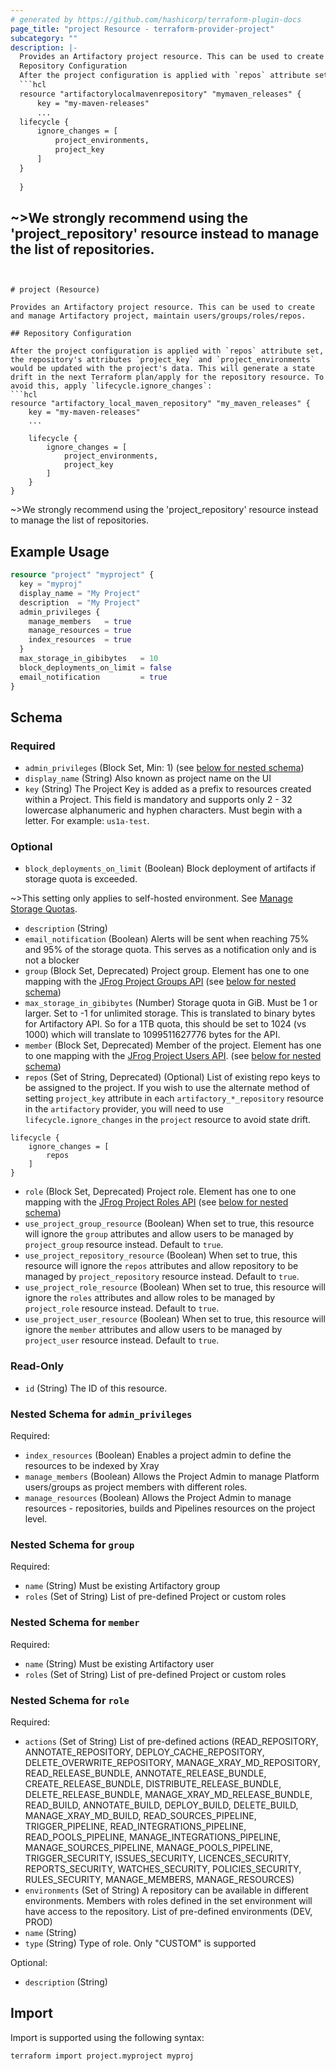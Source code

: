 ```yaml
---
# generated by https://github.com/hashicorp/terraform-plugin-docs
page_title: "project Resource - terraform-provider-project"
subcategory: ""
description: |-
  Provides an Artifactory project resource. This can be used to create and manage Artifactory project, maintain users/groups/roles/repos.
  Repository Configuration
  After the project configuration is applied with `repos` attribute set, the repository's attributes project_key and project_environments would be updated with the project's data. This will generate a state drift in the next Terraform plan/apply for the repository resource. To avoid this, apply lifecycle.ignore_changes:
  ```hcl
  resource "artifactorylocalmavenrepository" "mymaven_releases" {
      key = "my-maven-releases"
      ...
  lifecycle {
      ignore_changes = [
          project_environments,
          project_key
      ]
  }
  
  }
  ```

  ~>We strongly recommend using the 'project_repository' resource instead to manage the list of repositories.
---
```


# project (Resource)

Provides an Artifactory project resource. This can be used to create and manage Artifactory project, maintain users/groups/roles/repos.

## Repository Configuration

After the project configuration is applied with `repos` attribute set, the repository's attributes `project_key` and `project_environments` would be updated with the project's data. This will generate a state drift in the next Terraform plan/apply for the repository resource. To avoid this, apply `lifecycle.ignore_changes`:
```hcl
resource "artifactory_local_maven_repository" "my_maven_releases" {
	key = "my-maven-releases"
	...

	lifecycle {
		ignore_changes = [
			project_environments,
			project_key
		]
	}
}
```

~>We strongly recommend using the 'project_repository' resource instead to manage the list of repositories.

## Example Usage

```terraform
resource "project" "myproject" {
  key = "myproj"
  display_name = "My Project"
  description  = "My Project"
  admin_privileges {
    manage_members   = true
    manage_resources = true
    index_resources  = true
  }
  max_storage_in_gibibytes   = 10
  block_deployments_on_limit = false
  email_notification         = true
}
```

<!-- schema generated by tfplugindocs -->
## Schema

### Required

- `admin_privileges` (Block Set, Min: 1) (see [below for nested schema](#nestedblock--admin_privileges))
- `display_name` (String) Also known as project name on the UI
- `key` (String) The Project Key is added as a prefix to resources created within a Project. This field is mandatory and supports only 2 - 32 lowercase alphanumeric and hyphen characters. Must begin with a letter. For example: `us1a-test`.

### Optional

- `block_deployments_on_limit` (Boolean) Block deployment of artifacts if storage quota is exceeded.

~>This setting only applies to self-hosted environment. See [Manage Storage Quotas](https://jfrog.com/help/r/jfrog-platform-administration-documentation/manage-storage-quotas).
- `description` (String)
- `email_notification` (Boolean) Alerts will be sent when reaching 75% and 95% of the storage quota. This serves as a notification only and is not a blocker
- `group` (Block Set, Deprecated) Project group. Element has one to one mapping with the [JFrog Project Groups API](https://www.jfrog.com/confluence/display/JFROG/Artifactory+REST+API#ArtifactoryRESTAPI-UpdateGroupinProject) (see [below for nested schema](#nestedblock--group))
- `max_storage_in_gibibytes` (Number) Storage quota in GiB. Must be 1 or larger. Set to -1 for unlimited storage. This is translated to binary bytes for Artifactory API. So for a 1TB quota, this should be set to 1024 (vs 1000) which will translate to 1099511627776 bytes for the API.
- `member` (Block Set, Deprecated) Member of the project. Element has one to one mapping with the [JFrog Project Users API](https://www.jfrog.com/confluence/display/JFROG/Artifactory+REST+API#ArtifactoryRESTAPI-UpdateUserinProject). (see [below for nested schema](#nestedblock--member))
- `repos` (Set of String, Deprecated) (Optional) List of existing repo keys to be assigned to the project. If you wish to use the alternate method of setting `project_key` attribute in each `artifactory_*_repository` resource in the `artifactory` provider, you will need to use `lifecycle.ignore_changes` in the `project` resource to avoid state drift.

```hcl
lifecycle {
	ignore_changes = [
		repos
	]
}
```
- `role` (Block Set, Deprecated) Project role. Element has one to one mapping with the [JFrog Project Roles API](https://www.jfrog.com/confluence/display/JFROG/Artifactory+REST+API#ArtifactoryRESTAPI-AddaNewRole) (see [below for nested schema](#nestedblock--role))
- `use_project_group_resource` (Boolean) When set to true, this resource will ignore the `group` attributes and allow users to be managed by `project_group` resource instead. Default to `true`.
- `use_project_repository_resource` (Boolean) When set to true, this resource will ignore the `repos` attributes and allow repository to be managed by `project_repository` resource instead. Default to `true`.
- `use_project_role_resource` (Boolean) When set to true, this resource will ignore the `roles` attributes and allow roles to be managed by `project_role` resource instead. Default to `true`.
- `use_project_user_resource` (Boolean) When set to true, this resource will ignore the `member` attributes and allow users to be managed by `project_user` resource instead. Default to `true`.

### Read-Only

- `id` (String) The ID of this resource.

<a id="nestedblock--admin_privileges"></a>
### Nested Schema for `admin_privileges`

Required:

- `index_resources` (Boolean) Enables a project admin to define the resources to be indexed by Xray
- `manage_members` (Boolean) Allows the Project Admin to manage Platform users/groups as project members with different roles.
- `manage_resources` (Boolean) Allows the Project Admin to manage resources - repositories, builds and Pipelines resources on the project level.


<a id="nestedblock--group"></a>
### Nested Schema for `group`

Required:

- `name` (String) Must be existing Artifactory group
- `roles` (Set of String) List of pre-defined Project or custom roles


<a id="nestedblock--member"></a>
### Nested Schema for `member`

Required:

- `name` (String) Must be existing Artifactory user
- `roles` (Set of String) List of pre-defined Project or custom roles


<a id="nestedblock--role"></a>
### Nested Schema for `role`

Required:

- `actions` (Set of String) List of pre-defined actions (READ_REPOSITORY, ANNOTATE_REPOSITORY, DEPLOY_CACHE_REPOSITORY, DELETE_OVERWRITE_REPOSITORY, MANAGE_XRAY_MD_REPOSITORY, READ_RELEASE_BUNDLE, ANNOTATE_RELEASE_BUNDLE, CREATE_RELEASE_BUNDLE, DISTRIBUTE_RELEASE_BUNDLE, DELETE_RELEASE_BUNDLE, MANAGE_XRAY_MD_RELEASE_BUNDLE, READ_BUILD, ANNOTATE_BUILD, DEPLOY_BUILD, DELETE_BUILD, MANAGE_XRAY_MD_BUILD, READ_SOURCES_PIPELINE, TRIGGER_PIPELINE, READ_INTEGRATIONS_PIPELINE, READ_POOLS_PIPELINE, MANAGE_INTEGRATIONS_PIPELINE, MANAGE_SOURCES_PIPELINE, MANAGE_POOLS_PIPELINE, TRIGGER_SECURITY, ISSUES_SECURITY, LICENCES_SECURITY, REPORTS_SECURITY, WATCHES_SECURITY, POLICIES_SECURITY, RULES_SECURITY, MANAGE_MEMBERS, MANAGE_RESOURCES)
- `environments` (Set of String) A repository can be available in different environments. Members with roles defined in the set environment will have access to the repository. List of pre-defined environments (DEV, PROD)
- `name` (String)
- `type` (String) Type of role. Only "CUSTOM" is supported

Optional:

- `description` (String)

## Import

Import is supported using the following syntax:

```shell
terraform import project.myproject myproj
```

